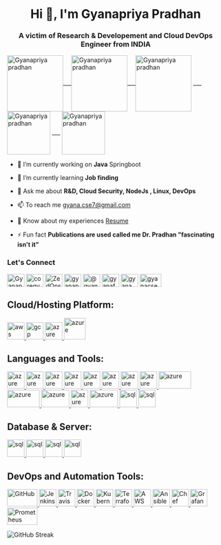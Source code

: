 <h1 align="center">Hi 👋, I'm Gyanapriya Pradhan </h1>
<h3 align="center">A victim of Research & Developement and Cloud DevOps Engineer from INDIA</h3>

<!--<p align="left"> <a href="https://twitter.com/zedops8" target="blank"><img src="https://img.shields.io/twitter/follow/zedops8?logo=twitter&style=for-the-badge" alt="zedops8" /></a> </p> -->

  

<p align="left"> <a href="https://www.credly.com/badges/7ac8cdce-2db3-41d2-abc6-3e6439bd0971/public_url" target="blank"><img align="center" src="https://images.credly.com/size/680x680/images/2f7b0627-48a0-4894-8d46-3245bdfe0463/image.png" alt="Gyanapriya pradhan" height="130" width="130" /></a>___<a href="https://www.credly.com/badges/946053d0-5441-4f3b-87f0-c523ec9d8e5a/public_url" target="blank"><img align="center" src="https://images.credly.com/size/340x340/images/e07c6cc4-b737-4d7e-8ce8-66b6b7a60367/image.png" alt="Gyanapriya pradhan" height="130" width="130" /></a>___<a href="https://www.credly.com/badges/d4b2387a-92cf-4973-9063-d27505a69d58/public_url" target="blank"><img align="center" src="https://images.credly.com/images/b7695469-4083-4e65-b11b-ffc90f4492dd/image.png" alt="Gyanapriya pradhan" height="130" width="130" /></a> ___  <a href="https://www.credly.com/badges/946053d0-5441-4f3b-87f0-c523ec9d8e5a/public_url" target="blank"><img align="center" src="https://cdn.qwiklabs.com/VB4DlNGx2WUyGd9cUpF7Ci8Y9dFCglBTmKzLQMlPQNQ%3D" alt="Gyanapriya pradhan" height="100" width="100" /></a>  ___ <a href="https://www.credly.com/badges/88c05316-219f-4aa6-bbf3-b01dfb617fb7/public_url" target="blank"><img align="center" src="https://images.credly.com/images/0a6d331e-8abf-4272-a949-33f754569a76/CCNAENSA__1_.png" alt="Gyanapriya pradhan" height="100" width="100" /></a> 



 
 <!--<a href="https://www.cloudskillsboost.google/public_profiles/0792424e-fd1b-435a-8bec-c88b9909b727" target="blank"><img align="center" src="https://cdn.qwiklabs.com/3hKxk2GK8q9pW6k%2FDx03nRrNB%2F9BJXKA3rOjV0ltBuU%3D" alt="Gyanapriya pradhan" height="110" width="110" /></a> <a href="https://www.cloudskillsboost.google/public_profiles/0792424e-fd1b-435a-8bec-c88b9909b727" target="blank"><img align="center" src="https://cdn.qwiklabs.com/%2BCsWnL49dO1EiQScypoKfAJdI8oWEgDWqu5PBt%2FWepc%3D" alt="Gyanapriya pradhan" height="110" width="110" /></a> <a href="https://www.cloudskillsboost.google/public_profiles/0792424e-fd1b-435a-8bec-c88b9909b727" target="blank"><img align="center" src="https://cdn.qwiklabs.com/gOBgtMPD6Vzqo3FH2fAfN0OmSRGhksEnZLxEldd9XMQ%3D" alt="Gyanapriya pradhan" height="110" width="110" /></a>      <a href="https://www.cloudskillsboost.google/public_profiles/0792424e-fd1b-435a-8bec-c88b9909b727" target="blank"><img align="center" src="https://images.credly.com/size/340x340/images/f4ccdba9-dd65-4349-baad-8f05df116443/CCNASRWE__1_.png" alt="Gyanapriya pradhan" height="110" width="110" /></a>.-->




- 🔭 I’m currently working on **Java** Springboot

- 🌱 I’m currently learning **Job finding**

<!--- 👯 I’m looking to collaborate on **Academic Rsearch Projects**

  I’m looking for help with **Open source Contribution** 

- 📝 I regularly write articles on [lovebyte8](https://lovebyte8.blogspot.com)-->

- 💬 Ask me about **R&D, Cloud Security, NodeJs , Linux, DevOps**

- 📫 To reach me gyana.cse7@gmail.com

- 📄 Know about my experiences <a href="https://bit.ly/3FzdSM1" target="_blank">Resume</a>

- ⚡ Fun fact **Publications are used called me Dr. Pradhan "fascinating isn't it"**

<h3 align="left">Let's Connect</h3>     
<p align="left">
  
<a href="https://linkedin.com/in/ZedOps8" target="blank"><img align="center" src="https://upload.wikimedia.org/wikipedia/commons/thumb/c/ca/LinkedIn_logo_initials.png/640px-LinkedIn_logo_initials.png" alt="Gyanapriya pradhan" height="30" width="40" /></a>       <a href="https://codepen.io/coregyana" target="blank"><img align="center" src="https://w7.pngwing.com/pngs/166/1007/png-transparent-codepen-computer-icons-kaya-scodelario-miscellaneous-celebrities-emblem-thumbnail.png" alt="coregyana" height="30" width="40" /></a>       <a href="https://twitter.com/Zedops8" target="blank"><img align="center" src="https://assets.stickpng.com/images/580b57fcd9996e24bc43c53e.png" alt="ZedOps8" height="30" width="40" /></a>       <a href="https://instagram.com/gyanapriya_7" target="blank"><img align="center" src="https://w7.pngwing.com/pngs/722/1011/png-transparent-logo-icon-instagram-logo-instagram-logo-purple-violet-text.png" alt="gyanapriya_7" height="30" width="40" /></a>       <a href="https://medium.com/@gyana.cse7" target="blank"><img align="center" src="https://seeklogo.com/images/M/medium-2020-new-logo-4DD1CA1BFF-seeklogo.com.png" alt="@gyana.cse7" height="30" width="40" /></a>       <a href="https://www.youtube.com/c/gyanafortechnology" target="blank"><img align="center" src="https://upload.wikimedia.org/wikipedia/commons/e/ef/Youtube_logo.png?20220706172052" alt="gyanafortechnology" height="30" width="40" /></a>       <a href="https://www.hackerrank.com/gyana_cse7" target="blank"><img align="center" src="https://cdn4.iconfinder.com/data/icons/logos-and-brands/512/160_Hackerrank_logo_logos-512.png" alt="gyana_cse7" height="30" width="40" /></a>       <a href="https://auth.geeksforgeeks.org/user/gyanacse7" target="blank"><img align="center" src="https://media.geeksforgeeks.org/wp-content/uploads/20211005162802/longdesc2.png" alt="gyanacse7" height="30" width="50" /></a>
</p>


<h2 align="left">Cloud/Hosting Platform:</h2>
  
  <a href="https://aws.amazon.com" target="_blank" rel="noreferrer"> <img src="https://encrypted-tbn0.gstatic.com/images?q=tbn:ANd9GcTz2UWwkvHFnH6qg4Pu6iMmoZ6iuawRfCLF6Q&usqp=CAU" alt="aws" width="40" height="40"/> </a>     <a href="https://cloud.google.com" target="_blank" rel="noreferrer"> <img src="https://www.vectorlogo.zone/logos/google_cloud/google_cloud-icon.svg" alt="gcp" width="40" height="40"/> </a>      <a href="https://azure.microsoft.com/en-in/" target="_blank" rel="noreferrer"> <img src="https://www.vectorlogo.zone/logos/microsoft_azure/microsoft_azure-icon.svg" alt="azure" width="40" height="40"/> </a>     <a href="https://heroku.com/" target="_blank" rel="noreferrer"> <img src="https://i0.wp.com/gluonhq.com/wp-content/uploads/2018/05/heroku-logotype-vertical-purple.png?fit=576%2C684&ssl=1" alt="azure" width="50" height="50"/> </a>

  
<h2 align="left">Languages and Tools:</h2>
<p align="left"> 
  
  <a href="https://html.com/" target="_blank" rel="noreferrer"> <img src="https://w7.pngwing.com/pngs/185/866/png-transparent-html-logo-html-web-design-scalable-graphics-world-wide-web-markup-language-html5-icon-hd-miscellaneous-angle-text-thumbnail.png" alt="azure" width="40" height="40"/> </a>      <a href="https://html.com/" target="_blank" rel="noreferrer"> <img src="https://upload.wikimedia.org/wikipedia/commons/thumb/6/62/CSS3_logo.svg/800px-CSS3_logo.svg.png" alt="azure" width="40" height="40"/> </a>        <a href="https://html.com/" target="_blank" rel="noreferrer"> <img src="https://upload.wikimedia.org/wikipedia/commons/thumb/6/6a/JavaScript-logo.png/600px-JavaScript-logo.png" alt="azure" width="40" height="40"/> </a>      <a href="https://html.com/" target="_blank" rel="noreferrer"> <img src="https://encrypted-tbn0.gstatic.com/images?q=tbn:ANd9GcQkIV2jacGTP2z3PC8Cz1DlwKdO3wfXk0F2D5B0LST3W61sUeZWbZv0rFDptLWeMRnfCjo&usqp=CAU" alt="azure" width="40" height="40"/> </a>       <a href="https://html.com/" target="_blank" rel="noreferrer"> <img src="https://w7.pngwing.com/pngs/837/18/png-transparent-logo-java-runtime-environment-programming-language-runtime-system-oracle-text-logo-desktop-wallpaper-thumbnail.png" alt="azure" width="40" height="40"/> </a>           <a href="https://html.com/" target="_blank" rel="noreferrer"> <img src="https://www.liblogo.com/img-logo/no6273n057-node-js-logo-nodejs-transparent-logo-google-search.png" alt="azure" width="40" height="40"/> </a>      <a href="https://html.com/" target="_blank" rel="noreferrer"> <img src="https://w7.pngwing.com/pngs/925/447/png-transparent-express-js-node-js-javascript-mongodb-node-js-text-trademark-logo.png" alt="azure" width="40" height="40"/> </a>     <a href="https://html.com/" target="_blank" rel="noreferrer"> <img src="https://w7.pngwing.com/pngs/447/294/png-transparent-python-javascript-logo-clojure-python-logo-blue-angle-text-thumbnail.png" alt="azure" width="40" height="40"/> </a>     <a href="https://html.com/" target="_blank" rel="noreferrer"> <img src="https://www.mohitkhare.com/_nuxt/d0be400f82915b7567a612054a933b73-1024.png" alt="azure" width="75" height="40"/> </a>      <a href="https://html.com/" target="_blank" rel="noreferrer"> <img src="https://e7.pngegg.com/pngimages/253/949/png-clipart-bash-bourne-shell-unix-shell-shell-script-shell-text-logo.png" alt="azure" width="75" height="40"/> </a>        <a href="https://html.com/" target="_blank" rel="noreferrer"> <img src="https://i0.wp.com/dbaontap.com/wp-content/uploads/2015/11/json-logo.png?fit=690%2C330&ssl=1" alt="azure" width="65" height="40"/> </a>       <a href="https://html.com/" target="_blank" rel="noreferrer"> <img src="https://uxwing.com/wp-content/themes/uxwing/download/file-and-folder-type/yaml-file-format-icon.png" alt="azure" width="40" height="40"/> </a>        <a href="https://html.com/" target="_blank" rel="noreferrer"> <img src="https://www.freepnglogos.com/uploads/linux-png/difference-between-linux-and-window-operating-system-3.png" alt="azure" width="65" height="40"/> </a>         <a href="https:///" target="_blank" rel="noreferrer"> <img src="https://w7.pngwing.com/pngs/905/947/png-transparent-microsoft-visual-studio-code-alt-macos-bigsur-icon-thumbnail.png" alt="sql" width="40" height="40"/> </a>       <a href="https:///" target="_blank" rel="noreferrer"> <img src="https://cdn.worldvectorlogo.com/logos/postman.svg" alt="sql" width="40" height="40"/> </a>

<h2 align="left">Database & Server:</h2>

<a href="https:///" target="_blank" rel="noreferrer"> <img src="https://c0.klipartz.com/pngpicture/653/226/gratis-png-mysql-thumbnail.png" alt="sql" width="40" height="40"/> </a>     <a href="https:///" target="_blank" rel="noreferrer"> <img src="https://ih1.redbubble.net/image.3523517353.9092/st,small,507x507-pad,600x600,f8f8f8.jpg" alt="sql" width="40" height="40"/> </a>       <a href="https:///" target="_blank" rel="noreferrer"> <img src="https://www.pngall.com/wp-content/uploads/13/Mongodb-PNG-Image-HD.png" alt="sql" width="40" height="40"/> </a>       <a href="https:///" target="_blank" rel="noreferrer"> <img src="https://w7.pngwing.com/pngs/816/934/png-transparent-nginx-hd-logo-thumbnail.png" alt="sql" width="40" height="40"/> </a>        

<h2 align="left">DevOps and Automation Tools:</h2>
<a href="https://github.com/" target="_blank" rel="noreferrer">
  <img src="https://git-scm.com/images/logos/downloads/Git-Logo-2Color.png" alt="GitHub" width="70" height="40"/>
</a>     <a href="https://www.jenkins.io/" target="_blank" rel="noreferrer">
  <img src="https://w7.pngwing.com/pngs/829/527/png-transparent-computer-icons-jenkins-mauldin-jenkins-llc-head-communication-mauldin-jenkins-llc-thumbnail.png" alt="Jenkins" width="40" height="40"/>
</a>     <a href="https://travis-ci.org/" target="_blank" rel="noreferrer">
  <img src="https://cdn.freebiesupply.com/logos/large/2x/travis-ci-logo-png-transparent.png" alt="Travis CI" width="40" height="40"/>
</a>     <a href="https://www.docker.com/" target="_blank" rel="noreferrer">
  <img src="https://w7.pngwing.com/pngs/219/411/png-transparent-docker-logo-kubernetes-microservices-cloud-computing-dockers-logo-text-logo-cloud-computing-thumbnail.png" alt="Docker" width="40" height="40"/>
</a>     <a href="https://kubernetes.io/" target="_blank" rel="noreferrer">
  <img src="https://upload.wikimedia.org/wikipedia/commons/3/39/Kubernetes_logo_without_workmark.svg" alt="Kubernetes" width="40" height="40"/>
</a>     <a href="https://www.terraform.io/" target="_blank" rel="noreferrer">
  <img src="https://www.datocms-assets.com/2885/1620155116-brandhcterraformverticalcolor.svg" alt="Terraform" width="40" height="40"/>
</a>     <a href="https://aws.amazon.com/cloudformation/" target="_blank" rel="noreferrer">
  <img src="https://yamlhunter.gallerycdn.vsassets.io/extensions/yamlhunter/yamltemplatemaker/0.0.80/1696831395814/Microsoft.VisualStudio.Services.Icons.Default" alt="AWS CloudFormation" width="40" height="40"/>
</a>     <a href="https://www.ansible.com/" target="_blank" rel="noreferrer">
  <img src="https://upload.wikimedia.org/wikipedia/commons/thumb/2/24/Ansible_logo.svg/1664px-Ansible_logo.svg.png" alt="Ansible" width="40" height="40"/>
</a>     <a href="https://www.chef.io/" target="_blank" rel="noreferrer">
  <img src="https://upload.wikimedia.org/wikipedia/commons/thumb/8/8a/Chef_logo.svg/1083px-Chef_logo.svg.png" alt="Chef" width="40" height="40"/>
</a>     <a href="https://grafana.com/" target="_blank" rel="noreferrer">
  <img src="https://upload.wikimedia.org/wikipedia/commons/thumb/a/a1/Grafana_logo.svg/2005px-Grafana_logo.svg.png" alt="Grafana" width="40" height="40"/>
</a>     <a href="https://prometheus.io/" target="_blank" rel="noreferrer">
  <img src="https://wiki.yowu.dev/prometheus.png" alt="Prometheus" width="70" height="40"/>
</a>


  <!--<a href="https://www.docker.com/" target="_blank" rel="noreferrer"> <img src="https://raw.githubusercontent.com/devicons/devicon/master/icons/docker/docker-original-wordmark.svg" alt="docker" width="40" height="40"/> </a> 
  
  <a href="https://git-scm.com/" target="_blank" rel="noreferrer"> <img src="https://www.vectorlogo.zone/logos/git-scm/git-scm-icon.svg" alt="git" width="40" height="40"/> </a> 
  
  <a href="https://golang.org" target="_blank" rel="noreferrer"> <img src="https://raw.githubusercontent.com/devicons/devicon/master/icons/go/go-original.svg" alt="go" width="40" height="40"/> </a>

  <a href="https://www.mongodb.com/" target="_blank" rel="noreferrer"> <img src="https://raw.githubusercontent.com/devicons/devicon/master/icons/mongodb/mongodb-original-wordmark.svg" alt="mongodb" width="40" height="40"/> </a>
  
  <a href="https://www.mysql.com/" target="_blank" rel="noreferrer"> <img src="https://raw.githubusercontent.com/devicons/devicon/master/icons/mysql/mysql-original-wordmark.svg" alt="mysql" width="40" height="40"/> </a>
  
  <a href="https://www.jenkins.io" target="_blank" rel="noreferrer"> <img src="https://www.vectorlogo.zone/logos/jenkins/jenkins-icon.svg" alt="jenkins" width="40" height="40"/> </a> 
  
  <a href="https://kubernetes.io" target="_blank" rel="noreferrer"> <img src="https://www.vectorlogo.zone/logos/kubernetes/kubernetes-icon.svg" alt="kubernetes" width="40" height="40"/> </a> 
  
  <a href="https://www.linux.org/" target="_blank" rel="noreferrer"> <img src="https://raw.githubusercontent.com/devicons/devicon/master/icons/linux/linux-original.svg" alt="linux" width="40" height="40"/> </a>

</p>-->






![GitHub Streak](http://github-readme-streak-stats.herokuapp.com?user=ZedOps8)




<!--<p><img align="center" src="https://github-readme-stats.vercel.app/api/top-langs?username=coregyana&show_icons=true&locale=en&layout=compact" alt="coregyana" /></p>>
